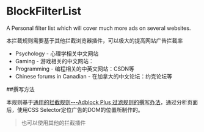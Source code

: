 # BlockFilterList

A Personal filter list which will cover much more ads on several websites.

本拦截规则需要基于其他拦截浏览器插件，可以极大的提高网站广告拦截率

* Psychology - 心理学相关中文网站
* Gaming - 游戏相关的中文网站：
* Programming - 编程相关的中英文网站：CSDN等
* Chinese forums in Canadian - 在加拿大的中文论坛：约克论坛等


##撰写方法

本规则基于[通用的拦截规则---Adblock Plus 过滤规则的撰写办法](https://adblockplus.org/zh_CN/filters)，通过分析页面后，使用CSS Selector定位广告的DOM的位置所制作的。


>也可以使用其他的拦截插件
